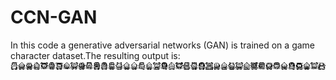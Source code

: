 # CCN-GAN
In this code a generative adversarial networks (GAN) is trained on a game character dataset.The resulting output is:
![NOT FOUND](./genimg.png)

